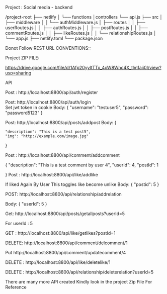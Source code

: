 Project : Social media - backend

/project-root
├── netlify
│   └── functions
│controllers └── api.js
├── src
│   ├── middleware
│   │   └── authMiddleware.js
│   ├── routes
│   │   ├── userRoutes.js
│   │   ├── authRoutes.js
│   │   ├── postRoutes.js
│   │   ├── commentRoutes.js
│   │   ├── likeRoutes.js
│   │   └── relationshipRoutes.js
│   └── app.js
├── netlify.toml
└── package.json
                                    


Donot Follow REST URL CONVENTIONS::









   
  
   

Project ZIP FILE:





https://drive.google.com/file/d/1Afp20yyltTTx_4oW8Wnc4X_tlm1aii0I/view?usp=sharing


API


Post : http://localhost:8800/api/auth/register   

Post:  http://localhost:8800/api/auth/login   
Set jwt token in cookie
Body: {
    "username": "testuser5",
    "password": "password5123"
}

Post: http://localhost:8800/api/posts/addpost
Body:  {


    "description": "This is a test post5",
    "img": "http://example.com/image.jpg"
   
}

Post   : http://localhost:8800/api/comment/addcomment

{
    "description": "This is a test comment by user 4",
  "userId": 4,
  "postId": 1
 
}
Post : http://localhost:8800/api/like/addlike

If liked Again By User This toggles like become unlike
Body:  {
  "postid": 5
}


POST:  http://localhost:8800/api/relationship/addrelation

Body:  {
    "userId": 5
}

Get:  http://localhost:8800/api/posts/getallposts?userId=5

For  userId : 5

GET :  http://localhost:8800/api/like/getlikes?postId=1

DELETE: http://localhost:8800/api/comment/delcomment/1

Put  http://localhost:8800/api/comment/updatecomment/4

DELETE : http://localhost:8800/api/like/deletelike/1

DELETE :  http://localhost:8800/api/relationship/deleterelation?userId=5

There are many more API created Kindly look in the project Zip File For Reference



